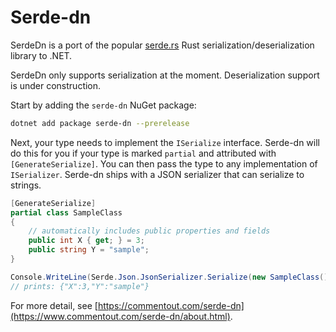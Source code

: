 # Serde-dn

SerdeDn is a port of the popular [serde.rs](https://serde.rs) Rust serialization/deserialization
library to .NET.

SerdeDn only supports serialization at the moment. Deserialization support is under construction.

Start by adding the `serde-dn` NuGet package:

```bash
dotnet add package serde-dn --prerelease
```

Next, your type needs to implement the `ISerialize` interface. Serde-dn will do this for you if your
type is marked `partial` and attributed with `[GenerateSerialize]`.  You can then pass the type to
any implementation of `ISerializer`. Serde-dn ships with a JSON serializer that can serialize to
strings.

```csharp
[GenerateSerialize]
partial class SampleClass
{     
    // automatically includes public properties and fields  
    public int X { get; } = 3;
    public string Y = "sample";
}

Console.WriteLine(Serde.Json.JsonSerializer.Serialize(new SampleClass()));
// prints: {"X":3,"Y":"sample"}
```

For more detail, see [https://commentout.com/serde-dn](https://www.commentout.com/serde-dn/about.html).
